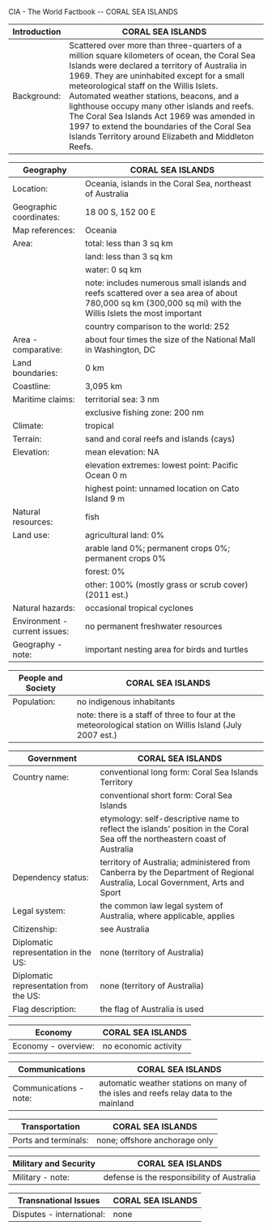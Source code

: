 CIA - The World Factbook -- CORAL SEA ISLANDS

| Introduction | CORAL SEA ISLANDS |
| --- | --- |
| Background: | Scattered over more than three-quarters of a million square kilometers of ocean, the Coral Sea Islands were declared a territory of Australia in 1969. They are uninhabited except for a small meteorological staff on the Willis Islets. Automated weather stations, beacons, and a lighthouse occupy many other islands and reefs. The Coral Sea Islands Act 1969 was amended in 1997 to extend the boundaries of the Coral Sea Islands Territory around Elizabeth and Middleton Reefs. |

| Geography | CORAL SEA ISLANDS |
| --- | --- |
| Location: | Oceania, islands in the Coral Sea, northeast of Australia |
| Geographic coordinates: | 18 00 S, 152 00 E |
| Map references: | Oceania |
| Area: | total: less than 3 sq km |
| | land: less than 3 sq km |
| | water: 0 sq km |
| | note: includes numerous small islands and reefs scattered over a sea area of about 780,000 sq km (300,000 sq mi) with the Willis Islets the most important |
| | country comparison to the world: 252 |
| Area - comparative: | about four times the size of the National Mall in Washington, DC |
| Land boundaries: | 0 km |
| Coastline: | 3,095 km |
| Maritime claims: | territorial sea: 3 nm |
| | exclusive fishing zone: 200 nm |
| Climate: | tropical |
| Terrain: | sand and coral reefs and islands (cays) |
| Elevation: | mean elevation: NA |
| | elevation extremes: lowest point: Pacific Ocean 0 m |
| | highest point: unnamed location on Cato Island 9 m |
| Natural resources: | fish |
| Land use: | agricultural land: 0% |
| | arable land 0%; permanent crops 0%; permanent crops 0% |
| | forest: 0% |
| | other: 100% (mostly grass or scrub cover) (2011 est.) |
| Natural hazards: | occasional tropical cyclones |
| Environment - current issues: | no permanent freshwater resources |
| Geography - note: | important nesting area for birds and turtles |

| People and Society | CORAL SEA ISLANDS |
| --- | --- |
| Population: | no indigenous inhabitants |
| | note: there is a staff of three to four at the meteorological station on Willis Island (July 2007 est.) |

| Government | CORAL SEA ISLANDS |
| --- | --- |
| Country name: | conventional long form: Coral Sea Islands Territory |
| | conventional short form: Coral Sea Islands |
| | etymology: self-descriptive name to reflect the islands' position in the Coral Sea off the northeastern coast of Australia |
| Dependency status: | territory of Australia; administered from Canberra by the Department of Regional Australia, Local Government, Arts and Sport |
| Legal system: | the common law legal system of Australia, where applicable, applies |
| Citizenship: | see Australia |
| Diplomatic representation in the US: | none (territory of Australia) |
| Diplomatic representation from the US: | none (territory of Australia) |
| Flag description: | the flag of Australia is used |

| Economy | CORAL SEA ISLANDS |
| --- | --- |
| Economy - overview: | no economic activity |

| Communications | CORAL SEA ISLANDS |
| --- | --- |
| Communications - note: | automatic weather stations on many of the isles and reefs relay data to the mainland |

| Transportation | CORAL SEA ISLANDS |
| --- | --- |
| Ports and terminals: | none; offshore anchorage only |

| Military and Security | CORAL SEA ISLANDS |
| --- | --- |
| Military - note: | defense is the responsibility of Australia |

| Transnational Issues | CORAL SEA ISLANDS |
| --- | --- |
| Disputes - international: | none |
